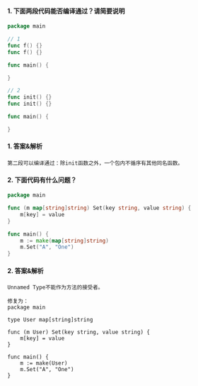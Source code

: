 #### 1. 下面两段代码能否编译通过？请简要说明

```go
package main

// 1
func f() {}
func f() {}

func main() {

}

// 2
func init() {}
func init() {}

func main() {

}
```

#### 1. 答案&解析

```text
第二段可以编译通过：除init函数之外，一个包内不循序有其他同名函数。
```

#### 2. 下面代码有什么问题？

```go
package main

func (m map[string]string) Set(key string, value string) {
	m[key] = value
}

func main() {
	m := make(map[string]string)
	m.Set("A", "One")
}
```

#### 2. 答案&解析

```text
Unnamed Type不能作为方法的接受者。

修复为：
package main

type User map[string]string

func (m User) Set(key string, value string) {
	m[key] = value
}

func main() {
	m := make(User)
	m.Set("A", "One")
}
```
